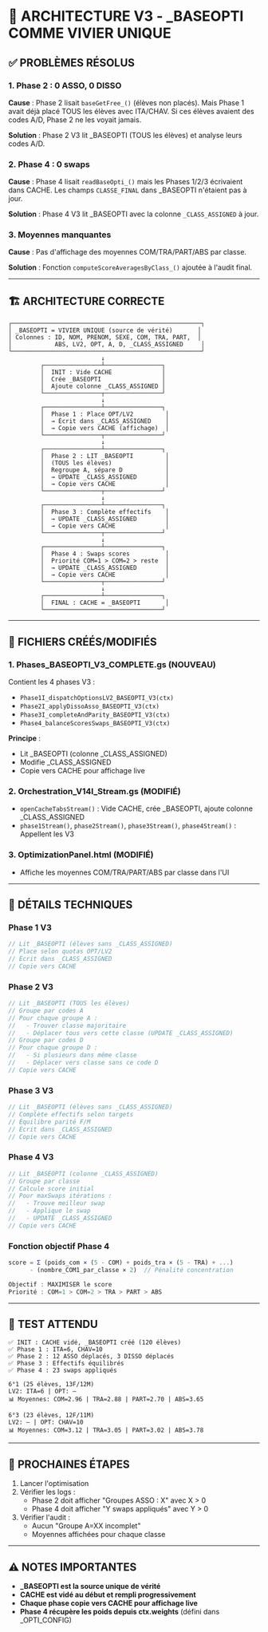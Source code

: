 # 🎯 ARCHITECTURE V3 - _BASEOPTI COMME VIVIER UNIQUE

## ✅ PROBLÈMES RÉSOLUS

### 1. Phase 2 : 0 ASSO, 0 DISSO
**Cause** : Phase 2 lisait `baseGetFree_()` (élèves non placés). Mais Phase 1 avait déjà placé TOUS les élèves avec ITA/CHAV. Si ces élèves avaient des codes A/D, Phase 2 ne les voyait jamais.

**Solution** : Phase 2 V3 lit _BASEOPTI (TOUS les élèves) et analyse leurs codes A/D.

### 2. Phase 4 : 0 swaps
**Cause** : Phase 4 lisait `readBaseOpti_()` mais les Phases 1/2/3 écrivaient dans CACHE. Les champs `CLASSE_FINAL` dans _BASEOPTI n'étaient pas à jour.

**Solution** : Phase 4 V3 lit _BASEOPTI avec la colonne `_CLASS_ASSIGNED` à jour.

### 3. Moyennes manquantes
**Cause** : Pas d'affichage des moyennes COM/TRA/PART/ABS par classe.

**Solution** : Fonction `computeScoreAveragesByClass_()` ajoutée à l'audit final.

---

## 🏗️ ARCHITECTURE CORRECTE

```
┌─────────────────────────────────────────────────────┐
│ _BASEOPTI = VIVIER UNIQUE (source de vérité)       │
│ Colonnes : ID, NOM, PRENOM, SEXE, COM, TRA, PART,  │
│            ABS, LV2, OPT, A, D, _CLASS_ASSIGNED     │
└─────────────────────────────────────────────────────┘
                          ↓
         ┌────────────────┴────────────────┐
         │  INIT : Vide CACHE              │
         │  Crée _BASEOPTI                 │
         │  Ajoute colonne _CLASS_ASSIGNED │
         └────────────────┬────────────────┘
                          ↓
         ┌────────────────┴────────────────┐
         │  Phase 1 : Place OPT/LV2         │
         │  → Écrit dans _CLASS_ASSIGNED    │
         │  → Copie vers CACHE (affichage)  │
         └────────────────┬────────────────┘
                          ↓
         ┌────────────────┴────────────────┐
         │  Phase 2 : LIT _BASEOPTI         │
         │  (TOUS les élèves)               │
         │  Regroupe A, sépare D            │
         │  → UPDATE _CLASS_ASSIGNED        │
         │  → Copie vers CACHE              │
         └────────────────┬────────────────┘
                          ↓
         ┌────────────────┴────────────────┐
         │  Phase 3 : Complète effectifs    │
         │  → UPDATE _CLASS_ASSIGNED        │
         │  → Copie vers CACHE              │
         └────────────────┬────────────────┘
                          ↓
         ┌────────────────┴────────────────┐
         │  Phase 4 : Swaps scores          │
         │  Priorité COM=1 > COM=2 > reste  │
         │  → UPDATE _CLASS_ASSIGNED        │
         │  → Copie vers CACHE              │
         └────────────────┬────────────────┘
                          ↓
         ┌────────────────┴────────────────┐
         │  FINAL : CACHE = _BASEOPTI       │
         └─────────────────────────────────┘
```

---

## 📁 FICHIERS CRÉÉS/MODIFIÉS

### 1. **Phases_BASEOPTI_V3_COMPLETE.gs** (NOUVEAU)
Contient les 4 phases V3 :
- `Phase1I_dispatchOptionsLV2_BASEOPTI_V3(ctx)`
- `Phase2I_applyDissoAsso_BASEOPTI_V3(ctx)`
- `Phase3I_completeAndParity_BASEOPTI_V3(ctx)`
- `Phase4_balanceScoresSwaps_BASEOPTI_V3(ctx)`

**Principe** :
- Lit _BASEOPTI (colonne _CLASS_ASSIGNED)
- Modifie _CLASS_ASSIGNED
- Copie vers CACHE pour affichage live

### 2. **Orchestration_V14I_Stream.gs** (MODIFIÉ)
- `openCacheTabsStream()` : Vide CACHE, crée _BASEOPTI, ajoute colonne _CLASS_ASSIGNED
- `phase1Stream()`, `phase2Stream()`, `phase3Stream()`, `phase4Stream()` : Appellent les V3

### 3. **OptimizationPanel.html** (MODIFIÉ)
- Affiche les moyennes COM/TRA/PART/ABS par classe dans l'UI

---

## 🔧 DÉTAILS TECHNIQUES

### Phase 1 V3
```javascript
// Lit _BASEOPTI (élèves sans _CLASS_ASSIGNED)
// Place selon quotas OPT/LV2
// Écrit dans _CLASS_ASSIGNED
// Copie vers CACHE
```

### Phase 2 V3
```javascript
// Lit _BASEOPTI (TOUS les élèves)
// Groupe par codes A
// Pour chaque groupe A :
//   - Trouver classe majoritaire
//   - Déplacer tous vers cette classe (UPDATE _CLASS_ASSIGNED)
// Groupe par codes D
// Pour chaque groupe D :
//   - Si plusieurs dans même classe
//   - Déplacer vers classe sans ce code D
// Copie vers CACHE
```

### Phase 3 V3
```javascript
// Lit _BASEOPTI (élèves sans _CLASS_ASSIGNED)
// Complète effectifs selon targets
// Équilibre parité F/M
// Écrit dans _CLASS_ASSIGNED
// Copie vers CACHE
```

### Phase 4 V3
```javascript
// Lit _BASEOPTI (colonne _CLASS_ASSIGNED)
// Groupe par classe
// Calcule score initial
// Pour maxSwaps itérations :
//   - Trouve meilleur swap
//   - Applique le swap
//   - UPDATE _CLASS_ASSIGNED
// Copie vers CACHE
```

### Fonction objectif Phase 4
```javascript
score = Σ (poids_com × (5 - COM) + poids_tra × (5 - TRA) + ...)
      - (nombre_COM1_par_classe × 2)  // Pénalité concentration

Objectif : MAXIMISER le score
Priorité : COM=1 > COM=2 > TRA > PART > ABS
```

---

## 🧪 TEST ATTENDU

```
✅ INIT : CACHE vidé, _BASEOPTI créé (120 élèves)
✅ Phase 1 : ITA=6, CHAV=10
✅ Phase 2 : 12 ASSO déplacés, 3 DISSO déplacés
✅ Phase 3 : Effectifs équilibrés
✅ Phase 4 : 23 swaps appliqués

6°1 (25 élèves, 13F/12M)
LV2: ITA=6 | OPT: —
📊 Moyennes: COM=2.96 | TRA=2.88 | PART=2.70 | ABS=3.65

6°3 (23 élèves, 12F/11M)
LV2: — | OPT: CHAV=10
📊 Moyennes: COM=3.12 | TRA=3.05 | PART=3.02 | ABS=3.78
```

---

## 🚀 PROCHAINES ÉTAPES

1. Lancer l'optimisation
2. Vérifier les logs :
   - Phase 2 doit afficher "Groupes ASSO : X" avec X > 0
   - Phase 4 doit afficher "Y swaps appliqués" avec Y > 0
3. Vérifier l'audit :
   - Aucun "Groupe A=XX incomplet"
   - Moyennes affichées pour chaque classe

---

## ⚠️ NOTES IMPORTANTES

- **_BASEOPTI est la source unique de vérité**
- **CACHE est vidé au début et rempli progressivement**
- **Chaque phase copie vers CACHE pour affichage live**
- **Phase 4 récupère les poids depuis ctx.weights** (défini dans _OPTI_CONFIG)
